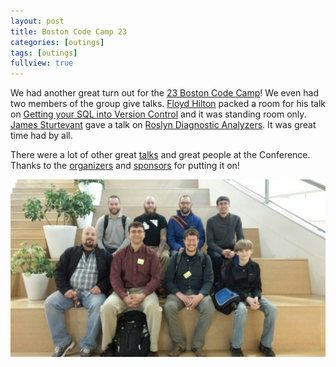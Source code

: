 ```yaml
---
layout: post
title: Boston Code Camp 23
categories: [outings]
tags: [outings]
fullview: true
---
```


We had another great turn out for the [23 Boston Code Camp](https://www.bostoncodecamp.com/CC23/)!  We even had two members of the group give talks.  [Floyd Hilton](http://floydhilton.com/) packed a room for his talk on [Getting your SQL into Version Control](https://www.bostoncodecamp.com/CC23/Sessions/Details/14225) and it was standing room only.  [James Sturtevant](http://jamessturtevant.com) gave a talk on [Roslyn Diagnostic Analyzers](https://www.bostoncodecamp.com/CC23/Sessions/Details/13215).  It was great time had by all.

There were a lot of other great [talks](https://www.bostoncodecamp.com/CC23/Schedule/Index) and great people at the Conference.  Thanks to the [organizers](https://www.bostoncodecamp.com/CC23/Volunteers/Index) and [sponsors](https://www.bostoncodecamp.com/CC23/Sponsors) for putting it on!


![New Location](/assets/media/BostonCodeCamp23.jpg)